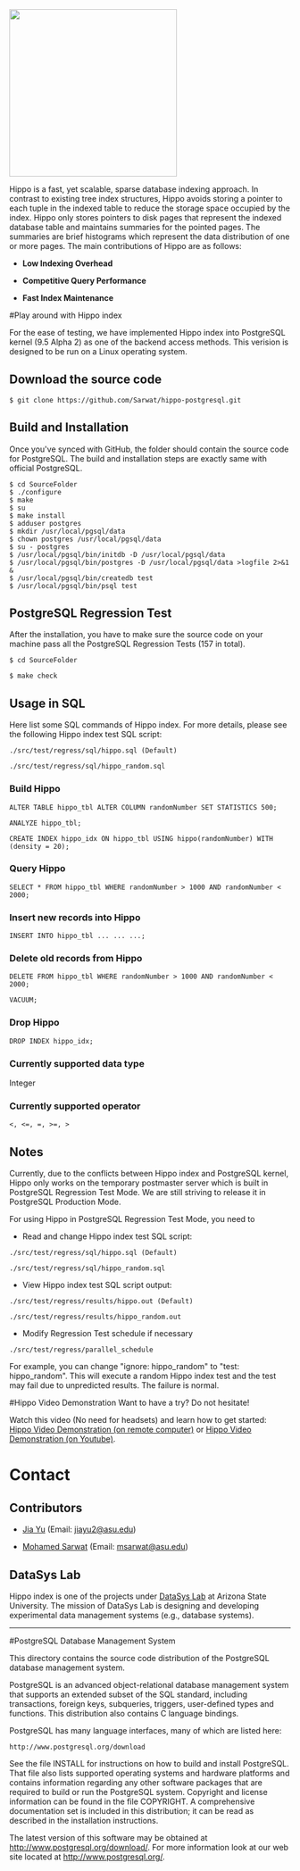 
<img src="http://faculty.engineering.asu.edu/sarwat/wp-content/uploads/2016/04/hippo-logo-2.png" width="300" >

Hippo is a fast, yet scalable, sparse database indexing approach. In contrast to existing tree index structures, Hippo avoids storing a pointer to each tuple in the indexed table to reduce the storage space occupied by the index. Hippo only stores pointers to disk pages that represent the indexed database table and maintains summaries for the pointed pages. The summaries are brief histograms which
represent the data distribution of one or more pages. The main contributions of Hippo are as follows:

* **Low Indexing Overhead**
 
* **Competitive Query Performance**
 
* **Fast Index Maintenance**

#Play around with Hippo index

For the ease of testing, we have implemented Hippo index into PostgreSQL kernel (9.5 Alpha 2) as one of the backend access methods. This verision is designed to be run on a Linux operating system.

## Download the source code
```
$ git clone https://github.com/Sarwat/hippo-postgresql.git
```
## Build and Installation
Once you've synced with GitHub, the folder should contain the source code for PostgreSQL. The build and installation steps are exactly same with official PostgreSQL.
```
$ cd SourceFolder
$ ./configure
$ make
$ su
$ make install
$ adduser postgres
$ mkdir /usr/local/pgsql/data
$ chown postgres /usr/local/pgsql/data
$ su - postgres
$ /usr/local/pgsql/bin/initdb -D /usr/local/pgsql/data
$ /usr/local/pgsql/bin/postgres -D /usr/local/pgsql/data >logfile 2>&1 &
$ /usr/local/pgsql/bin/createdb test
$ /usr/local/pgsql/bin/psql test
```

## PostgreSQL Regression Test

After the installation, you have to make sure the source code on your machine pass all the PostgreSQL Regression Tests (157 in total).
```
$ cd SourceFolder

$ make check
```

## Usage in SQL

Here list some SQL commands of Hippo index. For more details, please see the following Hippo index test SQL script:
```
./src/test/regress/sql/hippo.sql (Default)

./src/test/regress/sql/hippo_random.sql
```

### Build Hippo
```
ALTER TABLE hippo_tbl ALTER COLUMN randomNumber SET STATISTICS 500;

ANALYZE hippo_tbl;

CREATE INDEX hippo_idx ON hippo_tbl USING hippo(randomNumber) WITH (density = 20);

```

### Query Hippo

```
SELECT * FROM hippo_tbl WHERE randomNumber > 1000 AND randomNumber < 2000;
```

### Insert new records into Hippo

```
INSERT INTO hippo_tbl ... ... ...;
```

### Delete old records from Hippo

```
DELETE FROM hippo_tbl WHERE randomNumber > 1000 AND randomNumber < 2000;

VACUUM;
```

### Drop Hippo
```
DROP INDEX hippo_idx;
```
### Currently supported data type

Integer

### Currently supported operator

```
<, <=, =, >=, >
```



## Notes

Currently, due to the conflicts between Hippo index and PostgreSQL kernel, Hippo only works on the temporary postmaster server which is built in PostgreSQL Regression Test Mode. We are still striving to release it in PostgreSQL Production Mode.

For using Hippo in PostgreSQL Regression Test Mode, you need to

* Read and change Hippo index test SQL script:

```
./src/test/regress/sql/hippo.sql (Default)

./src/test/regress/sql/hippo_random.sql
```
* View Hippo index test SQL script output:

```
./src/test/regress/results/hippo.out (Default)

./src/test/regress/results/hippo_random.out
```

* Modify Regression Test schedule if necessary

```
./src/test/regress/parallel_schedule
```
For example, you can change "ignore: hippo_random" to "test: hippo_random". This will execute a random Hippo index test and the test may fail due to unpredicted results. The failure is normal.

#Hippo Video Demonstration
Want to have a try? Do not hesitate! 

Watch this video (No need for headsets) and learn how to get started: [Hippo Video Demonstration (on remote computer)](http://www.public.asu.edu/~jiayu2/video/hippodemovideo.html) or [Hippo Video Demonstration (on Youtube)](https://youtu.be/KKGucqX3ndQ).

# Contact

## Contributors
* [Jia Yu](http://www.public.asu.edu/~jiayu2/) (Email: jiayu2@asu.edu)

* [Mohamed Sarwat](http://faculty.engineering.asu.edu/sarwat/) (Email: msarwat@asu.edu)

## DataSys Lab
Hippo index is one of the projects under [DataSys Lab](http://www.datasyslab.org/) at Arizona State University. The mission of DataSys Lab is designing and developing experimental data management systems (e.g., database systems).

***
#PostgreSQL Database Management System


This directory contains the source code distribution of the PostgreSQL
database management system.

PostgreSQL is an advanced object-relational database management system
that supports an extended subset of the SQL standard, including
transactions, foreign keys, subqueries, triggers, user-defined types
and functions.  This distribution also contains C language bindings.

PostgreSQL has many language interfaces, many of which are listed here:

	http://www.postgresql.org/download

See the file INSTALL for instructions on how to build and install
PostgreSQL.  That file also lists supported operating systems and
hardware platforms and contains information regarding any other
software packages that are required to build or run the PostgreSQL
system.  Copyright and license information can be found in the
file COPYRIGHT.  A comprehensive documentation set is included in this
distribution; it can be read as described in the installation
instructions.

The latest version of this software may be obtained at
http://www.postgresql.org/download/.  For more information look at our
web site located at http://www.postgresql.org/.
